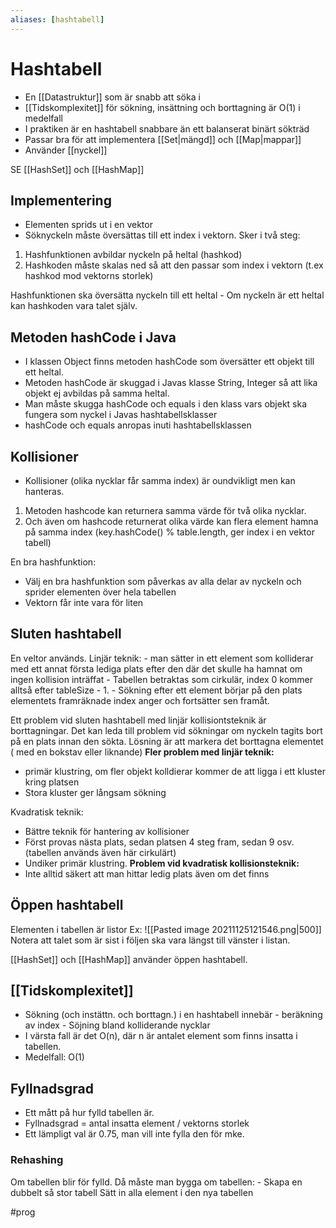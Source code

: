 ```yaml
---
aliases: [hashtabell]
---
```


# Hashtabell
- En [[Datastruktur]] som är snabb att söka i
- [[Tidskomplexitet]] för sökning, insättning och borttagning är O(1) i medelfall
- I praktiken är en hashtabell snabbare än ett balanserat binärt sökträd
- Passar bra för att implementera [[Set|mängd]] och [[Map|mappar]]
- Använder [[nyckel]]

SE [[HashSet]] och [[HashMap]]

## Implementering
- Elementen sprids ut i en vektor
- Söknyckeln måste översättas till ett index i vektorn. Sker i två steg:
1. Hashfunktionen avbildar nyckeln på heltal (hashkod)
2. Hashkoden måste skalas ned så att den passar som index i vektorn (t.ex hashkod mod vektorns storlek)

Hashfunktionen ska översätta nyckeln till ett heltal
		- Om nyckeln är ett heltal kan hashkoden vara talet själv.

## Metoden hashCode i Java
- I klassen Object finns metoden hashCode som översätter ett objekt till ett heltal. 
- Metoden hashCode är skuggad i Javas klasse String, Integer så att lika objekt ej avbildas på samma heltal.
- Man måste skugga hashCode och equals i den klass vars objekt ska fungera som nyckel i Javas hashtabellsklasser
- hashCode och equals anropas inuti hashtabellsklassen

## Kollisioner
- Kollisioner (olika nycklar får samma index) är oundvikligt men kan hanteras.
1. Metoden hashcode kan returnera samma värde för två olika nycklar.
2. Och även om hashcode returnerat olika värde kan flera element hamna på samma index (key.hashCode() % table.length, ger index i en vektor tabell)

En bra hashfunktion:
- Välj en bra hashfunktion som påverkas av alla delar av nyckeln och sprider elementen över hela tabellen
- Vektorn får inte vara för liten

## Sluten hashtabell
En veltor används.
Linjär teknik: 
		- man sätter in ett element som kolliderar med ett annat första lediga plats efter den där det skulle ha hamnat om ingen kollision inträffat
		- Tabellen betraktas som cirkulär, index 0 kommer alltså efter tableSize - 1.
		- Sökning efter ett element börjar på den plats elementets framräknade index anger och fortsätter sen framåt.
		
Ett problem vid sluten hashtabell med linjär kollisiontsteknik är borttagningar. Det kan leda till problem vid sökningar om nyckeln tagits bort på en plats innan den sökta. Lösning är att markera det borttagna elementet ( med en bokstav eller liknande)
**Fler problem med linjär teknik:**
- primär klustring, om fler objekt kolldierar kommer de att ligga i ett kluster kring platsen
- Stora kluster ger långsam sökning
		
Kvadratisk teknik:
- Bättre teknik för hantering av kollisioner
- Först provas nästa plats, sedan platsen 4 steg fram, sedan 9 osv.  (tabellen används även här cirkulärt)
- Undiker primär klustring.
**Problem vid kvadratisk kollisionsteknik:**
- Inte alltid säkert att man hittar ledig plats även om det finns

## Öppen hashtabell
Elementen i tabellen är listor
Ex:
![[Pasted image 20211125121546.png|500]]
Notera att talet som är sist i följen ska vara längst till vänster i listan.

[[HashSet]] och [[HashMap]] använder öppen hashtabell.

## [[Tidskomplexitet]]
- Sökning (och instättn. och borttagn.) i en hashtabell innebär
		-  beräkning av index
		-  Söjning bland kolliderande nycklar
- I värsta fall är det O(n), där n är antalet element som finns insatta i tabellen.
- Medelfall: O(1)

## Fyllnadsgrad
- Ett mått på hur fylld tabellen är.
- Fyllnadsgrad = antal insatta element / vektorns storlek
- Ett lämpligt val är 0.75, man vill inte fylla den för mke.

### Rehashing
Om tabellen blir för fylld.
Då måste man bygga om tabellen:
	- Skapa en dubbelt så stor tabell
	Sätt in alla element i den nya tabellen
	
	






#prog 